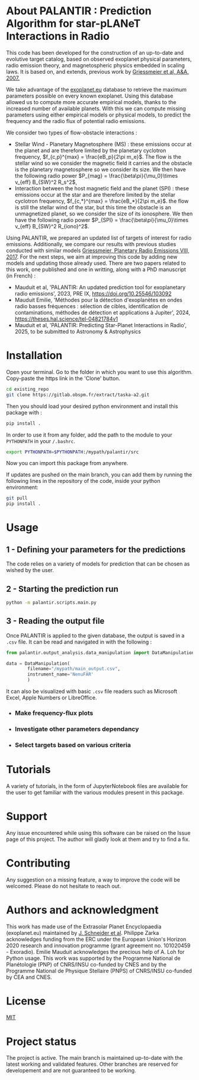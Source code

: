 # About PALANTIR : Prediction Algorithm for star-pLANeT Interactions in Radio

This code has been developed for the construction of an up-to-date and evolutive target catalog, based on observed exoplanet physical parameters, radio emission theory, and magnetospheric physics embedded in scaling laws. It is based on, and extends, previous work by [Griessmeier et al, A&A, 2007.](10.1051/0004-6361:20077397)

We take advantage of the [exoplanet.eu](https://exoplanet.eu/home/) database to retrieve the maximum parameters possible on every known exoplanet. Using this database allowed us to compute more accurate empirical models, thanks to the increased number of available planets. With this we can compute missing parameters using either empirical models or physical models, to predict the frequency and the radio flux of potential radio emissions.

We consider two types of flow-obstacle interactions :

- Stellar Wind - Planetary Magnetosphere (MS) : these emissions occur at the planet and are therefore limited by the planetary cyclotron frequency, $f_{c,p}^{max} = \frac{eB_p}{2\pi m_e}$. The flow is the stellar wind so we consider the magnetic field it carries and the obstacle is the planetary magnetosphere so we consider its size. We then have the following radio power $P_{mag} = \frac{\beta\pi}{\mu_0}\times v_{eff} B_{SW}^2 R_s^2$,
- Interaction between the host magnetic field and the planet (SPI) : these emissions occur at the star and are therefore limited by the stellar cyclotron frequency, $f_{c,*}^{max} = \frac{eB_*}{2\pi m_e}$. the flow is still the stellar wind of the star, but this time the obstacle is an unmagnetized planet, so we consider the size of its ionosphere. We then have the following radio power $P_{SPI} = \frac{\beta\pi}{\mu_0}\times v_{eff} B_{SW}^2 R_{iono}^2$.

Using PALANTIR, we prepared an updated list of targets of interest for radio emissions. Additionally, we compare our results with previous studies conducted with similar models [Griessmeier, Planetary Radio Emissions VIII, 2017](10.1553/PRE8s285). 
For the next steps, we aim at improving this code by adding new models and updating those already used. 
There are two papers related to this work, one published and one in writting, along with a PhD manuscript (in French) :

- Mauduit et al, 'PALANTIR: An updated prediction tool for exoplanetary radio emissions', 2023, PRE IX, https://doi.org/10.25546/103092
- Mauduit Emilie, 'Méthodes pour la détection d'exoplanètes en ondes radio basses fréquences : sélection de cibles, identification de contaminations, méthodes de détection et applications à Jupiter', 2024, https://theses.hal.science/tel-04821784v1 
- Mauduit et al, 'PALANTIR: Predicting Star-Planet Interactions in Radio', 2025, to be submitted to Astronomy & Astrophysics

# Installation

Open your terminal. Go to the folder in which you want to use this algorithm. Copy-paste the https link in the 'Clone' button.

```bash
cd existing_repo
git clone https://gitlab.obspm.fr/extract/taska-a2.git 
```

Then you should load your desired python environment and install this package with :
```bash
pip install .
```

In order to use it from any folder, add the path to the module to your `PYTHONPATH` in your `/.bashrc`.

```bash
export PYTHONPATH=$PYTHONPATH:/mypath/palantir/src
```
Now you can import this package from anywhere.

If updates are pushed on the main branch, you can add them by running the following lines in the repository of the code, inside your python environment:

```bash
git pull
pip install .
```

# Usage

## 1 - Defining your parameters for the predictions

The code relies on a variety of models for prediction that can be chosen as wished by the user.


## 2 - Starting the prediction run

```bash
python -m palantir.scripts.main.py 
```

## 3 - Reading the output file

Once PALANTIR is applied to the given database, the output is saved in a `.csv` file. It can be read and navigated in with the following :

```python
from palantir.output_analysis.data_manipulation import DataManipulation

data = DataManipulation(
        filename="/mypath/main_output.csv",
        instrument_name='NenuFAR'
        )
```

It can also be visualized with basic `.csv` file readers such as Microsoft Excel, Apple Numbers or LibreOffice.

- ### Make frequency-flux plots


- ### Investigate other parameters dependancy

- ### Select targets based on various criteria

# Tutorials

A variety of tutorials, in the form of JupyterNotebook files are available for the user to get familiar with the various modules present in this package.

# Support

Any issue encountered while using this software can be raised on the Issue page of this project. The author will gladly look at them and try to find a fix.

# Contributing

Any suggestion on a missing feature, a way to improve the code will be welcomed. Please do not hesitate to reach out.

# Authors and acknowledgment

This work has made use of the Extrasolar Planet Encyclopaedia (exoplanet.eu) maintained by [J. Schneider et al](10.1051/0004-6361/201116713). Philippe Zarka acknowledges funding from the ERC under the European Union's Horizon 2020 research and innovation programme (grant agreement no. 101020459 - Exoradio). Emilie Mauduit acknowledges the precious help of A. Loh for Python usage. This work was supported by the Programme National de Planétologie (PNP) of CNRS/INSU co-funded by CNES and by the Programme National de Physique Stellaire (PNPS) of CNRS/INSU co-funded by CEA and CNES.

# License

[MIT](https://choosealicense.com/licenses/mit/)

# Project status

The project is active. The main branch is maintained up-to-date with the latest working and validated features. Other branches are reserved for developement and are not guaranteed to be working.
